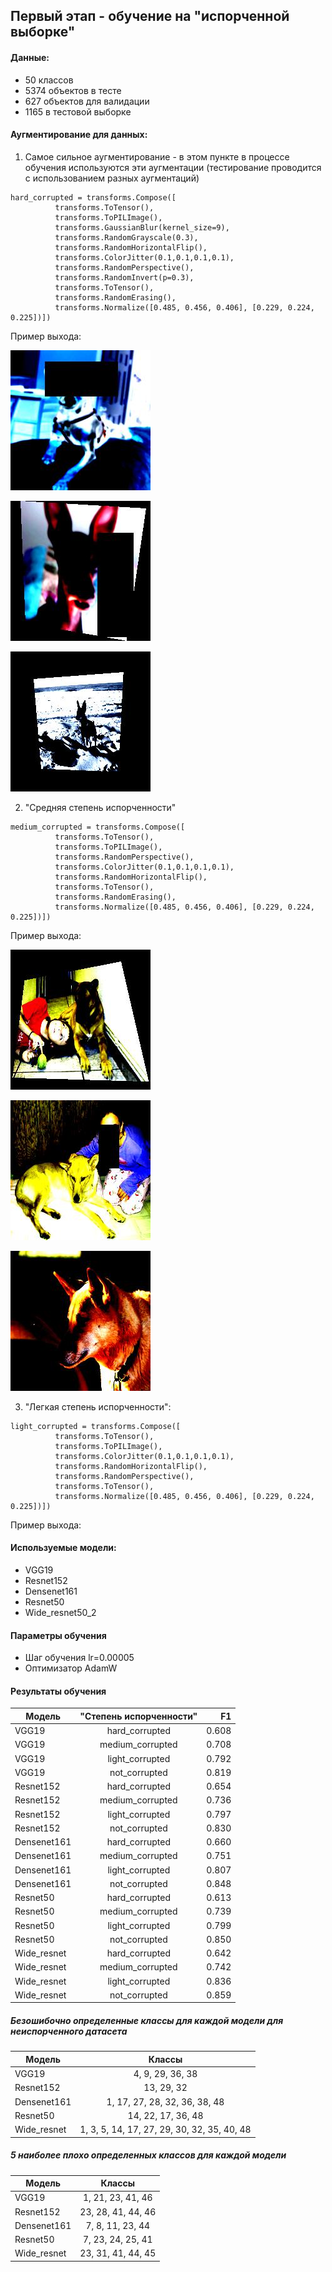 ## Первый этап - обучение на "испорченной выборке"

#### Данные:

- 50 классов
- 5374 объектов в тесте
- 627 объектов для валидации
- 1165 в тестовой выборке


#### Аугментирование для данных:

1. Самое сильное аугментирование - в этом пункте в процессе обучения используются эти аугментации (тестирование проводится с использованием разных аугментаций)
```
hard_corrupted = transforms.Compose([
          transforms.ToTensor(),
          transforms.ToPILImage(),
          transforms.GaussianBlur(kernel_size=9),
          transforms.RandomGrayscale(0.3),
          transforms.RandomHorizontalFlip(),
          transforms.ColorJitter(0.1,0.1,0.1,0.1),
          transforms.RandomPerspective(),
          transforms.RandomInvert(p=0.3),
          transforms.ToTensor(),
          transforms.RandomErasing(),
          transforms.Normalize([0.485, 0.456, 0.406], [0.229, 0.224, 0.225])]) 
```
Пример выхода:


![hard_1](illustrations/0_hard.jpeg)

![hard_2](illustrations/14_hard.jpeg)

![hard_3](illustrations/2_hard.jpeg)

2. "Средняя степень испорченности"

```
medium_corrupted = transforms.Compose([
          transforms.ToTensor(),
          transforms.ToPILImage(),
          transforms.RandomPerspective(),
          transforms.ColorJitter(0.1,0.1,0.1,0.1),
          transforms.RandomHorizontalFlip(),
          transforms.ToTensor(),
          transforms.RandomErasing(),
          transforms.Normalize([0.485, 0.456, 0.406], [0.229, 0.224, 0.225])])
```
Пример выхода:

![medium_1](illustrations/361_medium.jpeg)

![medium_2](illustrations/362_medium.jpeg)

![medium_3](illustrations/356_medium.jpeg)

3. "Легкая степень испорченности":

```
light_corrupted = transforms.Compose([
          transforms.ToTensor(),
          transforms.ToPILImage(),
          transforms.ColorJitter(0.1,0.1,0.1,0.1),
          transforms.RandomHorizontalFlip(),
          transforms.RandomPerspective(),
          transforms.ToTensor(),
          transforms.Normalize([0.485, 0.456, 0.406], [0.229, 0.224, 0.225])])
```

Пример выхода:

#### Используемые модели:

- VGG19
- Resnet152
- Densenet161
- Resnet50
- Wide_resnet50_2


#### Параметры обучения

- Шаг обучения lr=0.00005
- Оптимизатор AdamW

#### Результаты обучения

| Модель        | "Степень испорченности"   | F1    |
| ------------- |:-------------------------:| -----:|
| VGG19         | hard_corrupted            | 0.608 |
| VGG19         | medium_corrupted          | 0.708 |
| VGG19         | light_corrupted           | 0.792 |
| VGG19         | not_corrupted             | 0.819 |
| Resnet152     | hard_corrupted            | 0.654 |
| Resnet152     | medium_corrupted          | 0.736 |
| Resnet152     | light_corrupted           | 0.797 |
| Resnet152     | not_corrupted             | 0.830 |
| Densenet161   | hard_corrupted            | 0.660 |
| Densenet161   | medium_corrupted          | 0.751 |
| Densenet161   | light_corrupted           | 0.807 |
| Densenet161   | not_corrupted             | 0.848 |
| Resnet50      | hard_corrupted            | 0.613 |
| Resnet50      | medium_corrupted          | 0.739 |
| Resnet50      | light_corrupted           | 0.799 |
| Resnet50      | not_corrupted             | 0.850 |
| Wide_resnet   | hard_corrupted            | 0.642 |
| Wide_resnet   | medium_corrupted          | 0.742 |
| Wide_resnet   | light_corrupted           | 0.836 |
| Wide_resnet   | not_corrupted             | 0.859 |

##### Безошибочно определенные классы для каждой модели для неиспорченного датасета

| Модель        | Классы                        |    
| ------------- |:-----------------------------:| 
| VGG19         | 4, 9, 29, 36, 38              | 
| Resnet152     | 13, 29, 32                    | 
| Densenet161   | 1, 17, 27, 28, 32, 36, 38, 48 | 
| Resnet50      | 14, 22, 17, 36, 48            | 
| Wide_resnet   | 1, 3, 5, 14, 17, 27, 29, 30, 32, 35, 40, 48 | 

##### 5 наиболее плохо определенных классов для каждой модели

| Модель        | Классы                        |    
| ------------- |:-----------------------------:| 
| VGG19         | 1, 21, 23, 41, 46             | 
| Resnet152     | 23, 28, 41, 44, 46            | 
| Densenet161   | 7, 8, 11, 23, 44              | 
| Resnet50      | 7, 23, 24, 25, 41             | 
| Wide_resnet   | 23, 31, 41, 44, 45            | 

